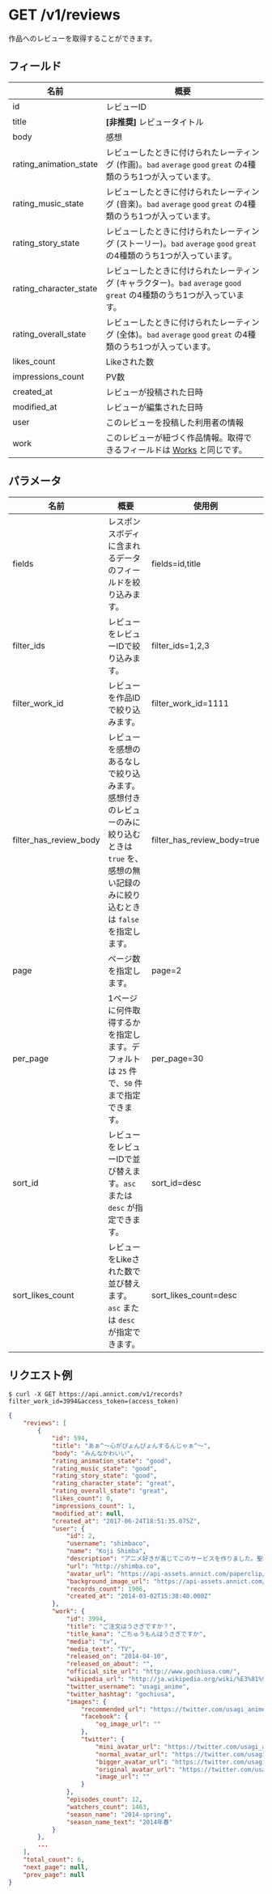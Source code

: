 # GET /v1/reviews

作品へのレビューを取得することができます。

## フィールド

| 名前 | 概要 |
| --- | --- |
| id | レビューID |
| title | **[非推奨]** レビュータイトル |
| body | 感想 |
| rating_animation_state | レビューしたときに付けられたレーティング (作画)。`bad` `average` `good` `great` の4種類のうち1つが入っています。 |
| rating_music_state | レビューしたときに付けられたレーティング (音楽)。`bad` `average` `good` `great` の4種類のうち1つが入っています。 |
| rating_story_state | レビューしたときに付けられたレーティング (ストーリー)。`bad` `average` `good` `great` の4種類のうち1つが入っています。 |
| rating_character_state | レビューしたときに付けられたレーティング (キャラクター)。`bad` `average` `good` `great` の4種類のうち1つが入っています。 |
| rating_overall_state | レビューしたときに付けられたレーティング (全体)。`bad` `average` `good` `great` の4種類のうち1つが入っています。 |
| likes_count | Likeされた数 |
| impressions_count | PV数 |
| created_at | レビューが投稿された日時 |
| modified_at | レビューが編集された日時 |
| user | このレビューを投稿した利用者の情報 |
| work | このレビューが紐づく作品情報。取得できるフィールドは [Works](works.md) と同じです。 |

## パラメータ

| 名前 | 概要 | 使用例 |
| --- | --- | --- |
| fields | レスポンスボディに含まれるデータのフィールドを絞り込みます。 | fields=id,title |
| filter_ids | レビューをレビューIDで絞り込みます。 | filter_ids=1,2,3 |
| filter_work_id | レビューを作品IDで絞り込みます。 | filter_work_id=1111 |
| filter_has_review_body | レビューを感想のあるなしで絞り込みます。感想付きのレビューのみに絞り込むときは `true` を、感想の無い記録のみに絞り込むときは `false` を指定します。| filter_has_review_body=true |
| page | ページ数を指定します。 | page=2 |
| per_page | 1ページに何件取得するかを指定します。デフォルトは `25` 件で、`50` 件まで指定できます。 | per_page=30 |
| sort_id | レビューをレビューIDで並び替えます。`asc` または `desc` が指定できます。 | sort_id=desc |
| sort_likes_count | レビューをLikeされた数で並び替えます。`asc` または `desc` が指定できます。 | sort_likes_count=desc |


## リクエスト例

```
$ curl -X GET https://api.annict.com/v1/records?filter_work_id=3994&access_token=(access_token)
```

```json
{
    "reviews": [
        {
            "id": 594,
            "title": "あぁ^～心がぴょんぴょんするんじゃぁ^～",
            "body": "みんなかわいい",
            "rating_animation_state": "good",
            "rating_music_state": "good",
            "rating_story_state": "good",
            "rating_character_state": "great",
            "rating_overall_state": "great",
            "likes_count": 0,
            "impressions_count": 1,
            "modified_at": null,
            "created_at": "2017-06-24T18:51:35.075Z",
            "user": {
                "id": 2,
                "username": "shimbaco",
                "name": "Koji Shimba",
                "description": "アニメ好きが高じてこのサービスを作りました。聖地巡礼を年に数回しています。",
                "url": "http://shimba.co",
                "avatar_url": "https://api-assets.annict.com/paperclip/profiles/1/tombo_avatars/master/d8af7adc8122c96ba7639218fd8b5ede332d42f2.jpg?1431357292",
                "background_image_url": "https://api-assets.annict.com/paperclip/profiles/1/tombo_background_images/master/ee15d577fb2f2d61bdaf700cfab894b286a5762d.jpg?1486753229",
                "records_count": 1906,
                "created_at": "2014-03-02T15:38:40.000Z"
            },
            "work": {
                "id": 3994,
                "title": "ご注文はうさぎですか？",
                "title_kana": "ごちゅうもんはうさぎですか",
                "media": "tv",
                "media_text": "TV",
                "released_on": "2014-04-10",
                "released_on_about": "",
                "official_site_url": "http://www.gochiusa.com/",
                "wikipedia_url": "http://ja.wikipedia.org/wiki/%E3%81%94%E6%B3%A8%E6%96%87%E3%81%AF%E3%81%86%E3%81%95%E3%81%8E%E3%81%A7%E3%81%99%E3%81%8B%3F#.E3.83.86.E3.83.AC.E3.83.93.E3.82.A2.E3.83.8B.E3.83.A1",
                "twitter_username": "usagi_anime",
                "twitter_hashtag": "gochiusa",
                "images": {
                    "recommended_url": "https://twitter.com/usagi_anime/profile_image?size=bigger",
                    "facebook": {
                        "og_image_url": ""
                    },
                    "twitter": {
                        "mini_avatar_url": "https://twitter.com/usagi_anime/profile_image?size=mini",
                        "normal_avatar_url": "https://twitter.com/usagi_anime/profile_image?size=normal",
                        "bigger_avatar_url": "https://twitter.com/usagi_anime/profile_image?size=bigger",
                        "original_avatar_url": "https://twitter.com/usagi_anime/profile_image?size=original",
                        "image_url": ""
                    }
                },
                "episodes_count": 12,
                "watchers_count": 1463,
                "season_name": "2014-spring",
                "season_name_text": "2014年春"
            }
        },
        ...
    ],
    "total_count": 6,
    "next_page": null,
    "prev_page": null
}
```
